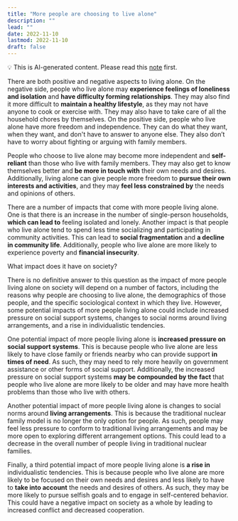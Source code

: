 ```yaml
---
title: "More people are choosing to live alone"
description: ""
lead: ""
date: 2022-11-10
lastmod: 2022-11-10
draft: false
---
```


💡 This is AI-generated content. Please read this [note](../ai.md) first.

There are both positive and negative aspects to living alone. On the negative side, people who live alone may **experience feelings of loneliness and isolation** and **have difficulty forming relationships**. They may also find it more difficult to **maintain a healthy lifestyle**, as they may not have anyone to cook or exercise with. They may also have to take care of all the household chores by themselves. On the positive side, people who live alone have more freedom and independence. They can do what they want, when they want, and don't have to answer to anyone else. They also don’t have to worry about fighting or arguing with family members.

People who choose to live alone may become more independent and **self-reliant** than those who live with family members. They may also get to know themselves better and **be more in touch with** their own needs and desires. Additionally, living alone can give people more freedom to **pursue their own interests and activities**, and they may **feel less constrained by** the needs and opinions of others.

There are a number of impacts that come with more people living alone. One is that there is an increase in the number of single-person households, **which can lead to** feeling isolated and lonely. Another impact is that people who live alone tend to spend less time socializing and participating in community activities. This can lead to **social fragmentation** and **a decline in community life**. Additionally, people who live alone are more likely to experience poverty and **financial insecurity**.

What impact does it have on society?

There is no definitive answer to this question as the impact of more people living alone on society will depend on a number of factors, including the reasons why people are choosing to live alone, the demographics of those people, and the specific sociological context in which they live. However, some potential impacts of more people living alone could include increased pressure on social support systems, changes to social norms around living arrangements, and a rise in individualistic tendencies.

One potential impact of more people living alone is **increased pressure on social support systems**. This is because people who live alone are less likely to have close family or friends nearby who can provide support **in times of need**. As such, they may need to rely more heavily on government assistance or other forms of social support. Additionally, the increased pressure on social support systems **may be compounded by the fact** that people who live alone are more likely to be older and may have more health problems than those who live with others.

Another potential impact of more people living alone is changes to social norms around **living arrangements**. This is because the traditional nuclear family model is no longer the only option for people. As such, people may feel less pressure to conform to traditional living arrangements and may be more open to exploring different arrangement options. This could lead to a decrease in the overall number of people living in traditional nuclear families.

Finally, a third potential impact of more people living alone is **a rise in** individualistic tendencies. This is because people who live alone are more likely to be focused on their own needs and desires and less likely to have to **take into account** the needs and desires of others. As such, they may be more likely to pursue selfish goals and to engage in self-centered behavior. This could have a negative impact on society as a whole by leading to increased conflict and decreased cooperation.
